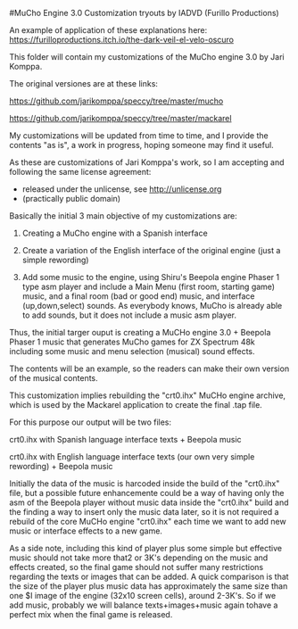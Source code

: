 #MuCho Engine 3.0 Customization tryouts by IADVD (Furillo Productions)

An example of application of these explanations here: https://furilloproductions.itch.io/the-dark-veil-el-velo-oscuro

This folder will contain my customizations of the MuCho engine 3.0 by Jari Komppa. 

The original versiones are at these links:

https://github.com/jarikomppa/speccy/tree/master/mucho

https://github.com/jarikomppa/speccy/tree/master/mackarel

My customizations will be updated from time to time, and I provide the contents "as is", a work in progress, hoping someone may find it useful.

As these are customizations of Jari Komppa's work, so I am accepting and following the same license agreement:

 * released under the unlicense, see http://unlicense.org
 * (practically public domain)

Basically the initial 3 main objective of my customizations are:

1. Creating a MuCho engine with a Spanish interface
  
2. Create a variation of the English interface of the original engine (just a simple rewording)

3. Add some music to the engine, using Shiru's Beepola engine Phaser 1 type asm player and include a Main Menu (first room, starting game) music, and a final room (bad or good end) music, and interface (up,down,select) sounds. As everybody knows, MuCho is already able to add sounds, but it does not include a music asm player. 

Thus, the initial targer ouput is creating a MuCHo engine 3.0 + Beepola Phaser 1 music that generates MuCho games for ZX Spectrum 48k including some music and menu selection (musical) sound effects. 

The contents will be an example, so the readers can make their own version of the musical contents. 

This customization implies rebuilding the "crt0.ihx" MuCHo engine archive, which is used by the Mackarel application to create the final .tap file.

For this purpose our output will be two files:

crt0.ihx with Spanish language interface texts + Beepola music

crt0.ihx with English language interface texts (our own very simple rewording) + Beepola music

Initially the data of the music is harcoded inside the build of the "crt0.ihx" file, but a possible future enhancemente could be a way of having only the asm of the Beepola player without music data inside the "crt0.ihx"  build and the finding a way to insert only the music data later, so it is not required a rebuild of the core MuCHo engine "crt0.ihx" each time we want to add new music or interface effects to a new game.

As a side note, including this kind of player plus some simple but effective music should not take more that2 or 3K's depending on the music and effects created, so the final game should not suffer many restrictions regarding the texts or images that can be added. A quick comparison is that the size of the player plus music data has approximately the same size than one $I image of the engine (32x10 screen cells), around 2-3K's. So if we add music, probably we will balance texts+images+music again tohave a perfect mix when the final game is released. 

